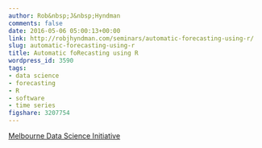 ```yaml
---
author: Rob&nbsp;J&nbsp;Hyndman
comments: false
date: 2016-05-06 05:00:13+00:00
link: http://robjhyndman.com/seminars/automatic-forecasting-using-r/
slug: automatic-forecasting-using-r
title: Automatic foRecasting using R
wordpress_id: 3590
tags:
- data science
- forecasting
- R
- software
- time series
figshare: 3207754
---
```


[Melbourne Data Science Initiative](http://www.datasciencemelbourne.com/medascin2016/)




